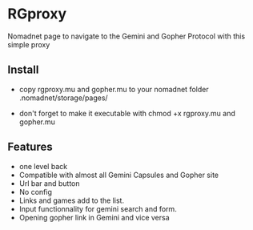 # RGproxy
Nomadnet page to navigate to the Gemini and Gopher Protocol with this simple proxy

## Install
- copy rgproxy.mu and gopher.mu to your nomadnet folder .nomadnet/storage/pages/ 

- don't forget to make it executable with chmod +x rgproxy.mu and gopher.mu

## Features
- one level back
- Compatible with almost all Gemini Capsules and Gopher site
- Url bar and button
- No config
- Links and games add to the list.
- Input functionnality for gemini search and form.
- Opening gopher link in Gemini and vice versa


